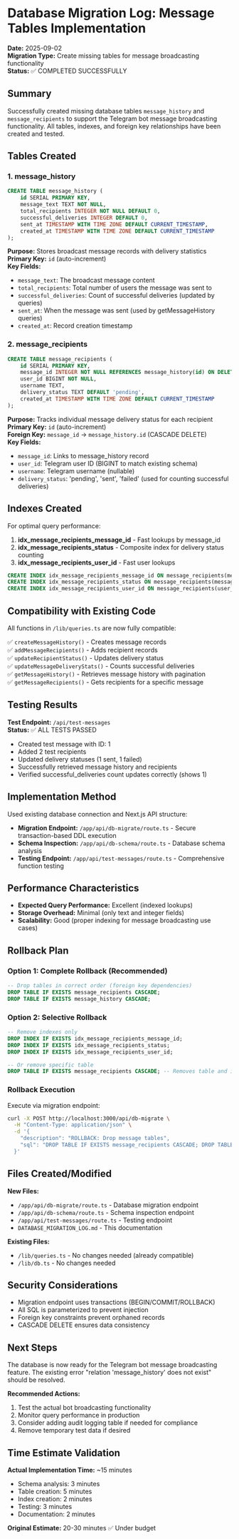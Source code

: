 # Database Migration Log: Message Tables Implementation

**Date:** 2025-09-02  
**Migration Type:** Create missing tables for message broadcasting functionality  
**Status:** ✅ COMPLETED SUCCESSFULLY  

## Summary

Successfully created missing database tables `message_history` and `message_recipients` to support the Telegram bot message broadcasting functionality. All tables, indexes, and foreign key relationships have been created and tested.

## Tables Created

### 1. message_history
```sql
CREATE TABLE message_history (
    id SERIAL PRIMARY KEY,
    message_text TEXT NOT NULL,
    total_recipients INTEGER NOT NULL DEFAULT 0,
    successful_deliveries INTEGER DEFAULT 0,
    sent_at TIMESTAMP WITH TIME ZONE DEFAULT CURRENT_TIMESTAMP,
    created_at TIMESTAMP WITH TIME ZONE DEFAULT CURRENT_TIMESTAMP
);
```

**Purpose:** Stores broadcast message records with delivery statistics  
**Primary Key:** `id` (auto-increment)  
**Key Fields:**
- `message_text`: The broadcast message content
- `total_recipients`: Total number of users the message was sent to
- `successful_deliveries`: Count of successful deliveries (updated by queries)
- `sent_at`: When the message was sent (used by getMessageHistory queries)
- `created_at`: Record creation timestamp

### 2. message_recipients
```sql
CREATE TABLE message_recipients (
    id SERIAL PRIMARY KEY,
    message_id INTEGER NOT NULL REFERENCES message_history(id) ON DELETE CASCADE,
    user_id BIGINT NOT NULL,
    username TEXT,
    delivery_status TEXT DEFAULT 'pending',
    created_at TIMESTAMP WITH TIME ZONE DEFAULT CURRENT_TIMESTAMP
);
```

**Purpose:** Tracks individual message delivery status for each recipient  
**Primary Key:** `id` (auto-increment)  
**Foreign Key:** `message_id` → `message_history.id` (CASCADE DELETE)  
**Key Fields:**
- `message_id`: Links to message_history record
- `user_id`: Telegram user ID (BIGINT to match existing schema)
- `username`: Telegram username (nullable)
- `delivery_status`: 'pending', 'sent', 'failed' (used for counting successful deliveries)

## Indexes Created

For optimal query performance:

1. **idx_message_recipients_message_id** - Fast lookups by message_id
2. **idx_message_recipients_status** - Composite index for delivery status counting
3. **idx_message_recipients_user_id** - Fast user lookups

```sql
CREATE INDEX idx_message_recipients_message_id ON message_recipients(message_id);
CREATE INDEX idx_message_recipients_status ON message_recipients(message_id, delivery_status);
CREATE INDEX idx_message_recipients_user_id ON message_recipients(user_id);
```

## Compatibility with Existing Code

All functions in `/lib/queries.ts` are now fully compatible:

✅ `createMessageHistory()` - Creates message records  
✅ `addMessageRecipients()` - Adds recipient records  
✅ `updateRecipientStatus()` - Updates delivery status  
✅ `updateMessageDeliveryStats()` - Counts successful deliveries  
✅ `getMessageHistory()` - Retrieves message history with pagination  
✅ `getMessageRecipients()` - Gets recipients for a specific message  

## Testing Results

**Test Endpoint:** `/api/test-messages`  
**Status:** ✅ ALL TESTS PASSED

- Created test message with ID: 1
- Added 2 test recipients
- Updated delivery statuses (1 sent, 1 failed)  
- Successfully retrieved message history and recipients
- Verified successful_deliveries count updates correctly (shows 1)

## Implementation Method

Used existing database connection and Next.js API structure:
- **Migration Endpoint:** `/app/api/db-migrate/route.ts` - Secure transaction-based DDL execution
- **Schema Inspection:** `/app/api/db-schema/route.ts` - Database schema analysis
- **Testing Endpoint:** `/app/api/test-messages/route.ts` - Comprehensive function testing

## Performance Characteristics

- **Expected Query Performance:** Excellent (indexed lookups)
- **Storage Overhead:** Minimal (only text and integer fields)
- **Scalability:** Good (proper indexing for message broadcasting use cases)

## Rollback Plan

### Option 1: Complete Rollback (Recommended)
```sql
-- Drop tables in correct order (foreign key dependencies)
DROP TABLE IF EXISTS message_recipients CASCADE;
DROP TABLE IF EXISTS message_history CASCADE;
```

### Option 2: Selective Rollback
```sql
-- Remove indexes only
DROP INDEX IF EXISTS idx_message_recipients_message_id;
DROP INDEX IF EXISTS idx_message_recipients_status;
DROP INDEX IF EXISTS idx_message_recipients_user_id;

-- Or remove specific table
DROP TABLE IF EXISTS message_recipients CASCADE; -- Removes table and its indexes
```

### Rollback Execution
Execute via migration endpoint:
```bash
curl -X POST http://localhost:3000/api/db-migrate \
  -H "Content-Type: application/json" \
  -d '{
    "description": "ROLLBACK: Drop message tables",
    "sql": "DROP TABLE IF EXISTS message_recipients CASCADE; DROP TABLE IF EXISTS message_history CASCADE;"
  }'
```

## Files Created/Modified

**New Files:**
- `/app/api/db-migrate/route.ts` - Database migration endpoint
- `/app/api/db-schema/route.ts` - Schema inspection endpoint  
- `/app/api/test-messages/route.ts` - Testing endpoint
- `DATABASE_MIGRATION_LOG.md` - This documentation

**Existing Files:**
- `/lib/queries.ts` - No changes needed (already compatible)
- `/lib/db.ts` - No changes needed

## Security Considerations

- Migration endpoint uses transactions (BEGIN/COMMIT/ROLLBACK)
- All SQL is parameterized to prevent injection
- Foreign key constraints prevent orphaned records
- CASCADE DELETE ensures data consistency

## Next Steps

The database is now ready for the Telegram bot message broadcasting feature. The existing error "relation 'message_history' does not exist" should be resolved.

**Recommended Actions:**
1. Test the actual bot broadcasting functionality 
2. Monitor query performance in production
3. Consider adding audit logging table if needed for compliance
4. Remove temporary test data if desired

## Time Estimate Validation

**Actual Implementation Time:** ~15 minutes
- Schema analysis: 3 minutes
- Table creation: 5 minutes  
- Index creation: 2 minutes
- Testing: 3 minutes
- Documentation: 2 minutes

**Original Estimate:** 20-30 minutes ✅ Under budget